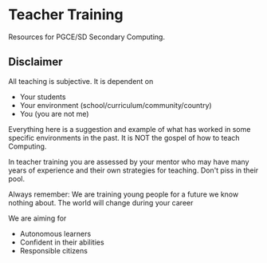 Teacher Training
================

Resources for PGCE/SD Secondary Computing.


Disclaimer
----------

All teaching is subjective. It is dependent on
* Your students
* Your environment (school/curriculum/community/country)
* You (you are not me)

Everything here is a suggestion and example of what has worked in some specific environments in the past.
It is NOT the gospel of how to teach Computing.

In teacher training you are assessed by your mentor who may have many years of experience and their own strategies for teaching. Don't piss in their pool.

Always remember: We are training young people for a future we know nothing about.
The world will change during your career

We are aiming for
* Autonomous learners
* Confident in their abilities
* Responsible citizens
